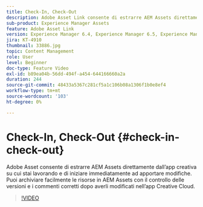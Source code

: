 ```yaml
---
title: Check-In, Check-Out
description: Adobe Asset Link consente di estrarre AEM Assets direttamente dall’app creativa su cui stai lavorando e di iniziare immediatamente ad apportare modifiche. Puoi archiviare facilmente le risorse in AEM Assets con il controllo delle versioni e i commenti corretti dopo averli modificati nell’app Creative Cloud.
sub-product: Experience Manager Assets
feature: Adobe Asset Link
version: Experience Manager 6.4, Experience Manager 6.5, Experience Manager as a Cloud Service
jira: KT-4910
thumbnail: 33886.jpg
topic: Content Management
role: User
level: Beginner
doc-type: Feature Video
exl-id: b89ea04b-56dd-494f-a454-644166660a2a
duration: 244
source-git-commit: 48433a5367c281cf5a1c106b08a1306f1b0e8ef4
workflow-type: tm+mt
source-wordcount: '103'
ht-degree: 0%

---
```


# Check-In, Check-Out {#check-in-check-out}

Adobe Asset consente di estrarre AEM Assets direttamente dall’app creativa su cui stai lavorando e di iniziare immediatamente ad apportare modifiche. Puoi archiviare facilmente le risorse in AEM Assets con il controllo delle versioni e i commenti corretti dopo averli modificati nell’app Creative Cloud.

>[!VIDEO](https://video.tv.adobe.com/v/33886?quality=12&learn=on)
